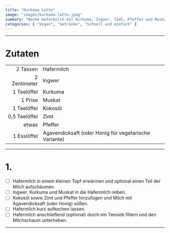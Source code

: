 ```yaml
---
title: "Kurkuma Latte"
image: "images/kurkuma-latte.jpeg"
summary: "Warme Hafermilch mit Kurkuma, Ingwer, Zimt, Pfeffer und Muskat"
categories: [ "Vegan", "Getränke", "Schnell und einfach" ]
---
```


---

# Zutaten

|               |                                                       |
|--------------:|:------------------------------------------------------|
|      2 Tassen | Hafermilch                                            |
|  2 Zentimeter | Ingwer                                                |
|   1 Teelöffel | Kurkuma                                               |
|       1 Prise | Muskat                                                |
|   1 Teelöffel | Kokosöl                                               |
| 0,5 Teelöffel | Zimt                                                  |
|         etwas | Pfeffer                                               |
|   1 Esslöffel | Agavendicksaft (oder Honig für vegetarische Variante) |

---

# 1.

- [ ] Hafermilch in einem kleinen Topf erwärmen und optional einen Teil der Milch aufschäumen.
- [ ] Ingwer, Kurkuma und Muskat in die Hafermilch reiben.
- [ ] Kokosöl sowie Zimt und Pfeffer hinzufügen und Milch mit Agavendicksaft (oder Honig) süßen.
- [ ] Hafermilch kurz aufkochen lassen.
- [ ] Hafermilch anschließend (optional) durch ein Teesieb filtern und den Milchschaum unterheben.

---
